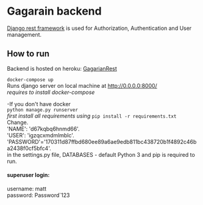 # Gagarain backend  

[Django rest framework](https://www.django-rest-framework.org/) is used for Authorization, Authentication and User management.  

## How to run  

Backend is hosted on heroku: [GagarianRest](https://gagarianrest.herokuapp.com/ "https://gagarianrest.herokuapp.com/")  


`docker-compose up`  
Runs django server on local machine at http://0.0.0.0:8000/  
*requires to install docker-compose*  

-If you don't have docker  
`python manage.py runserver`  
*first install all requirements using* `pip install -r requirements.txt`  
Change.  
'NAME': 'd67kqbq6hnmd66'.  
'USER': 'igzqcxmdmlmblc'.  
'PASSWORD'='170311d87ffbd680ee89a6ae9edb811bc438720b1f4892c46ba2438f0cf5bfc4'.  
in the settings.py file, DATABASES - default
Python 3 and pip is required to run.  

#### superuser login:  
username: matt  
password: Password`123  

